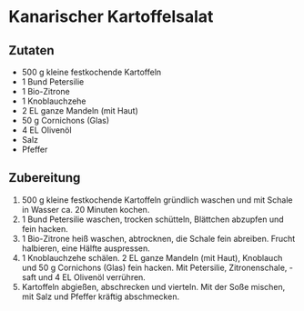 # Kanarischer Kartoffelsalat

## Zutaten

* 500 g   kleine festkochende Kartoffeln
* 1 Bund   Petersilie
* 1   Bio-Zitrone
* 1   Knoblauchzehe
* 2 EL   ganze Mandeln (mit Haut)
* 50 g   Cornichons (Glas)
* 4 EL   Olivenöl
* Salz
* Pfeffer

## Zubereitung

1. 500 g kleine festkochende Kartoffeln gründlich waschen und mit Schale in Wasser ca. 20 Minuten kochen.
1. 1 Bund Petersilie waschen, trocken schütteln, Blättchen abzupfen und fein hacken.
1. 1 Bio-Zitrone heiß waschen, abtrocknen, die Schale fein abreiben. Frucht halbieren, eine Hälfte auspressen.
1. 1 Knob­lauchzehe schälen. 2 EL ganze Mandeln (mit Haut), Knoblauch und 50 g Cornichons (Glas) fein hacken. Mit Peter­silie, Zitronenschale, -saft und 4 EL Olivenöl verrühren.
1. Kar­toffeln abgießen, abschrecken und vierteln. Mit der Soße mischen, mit Salz und Pfeffer kräftig abschmecken.
